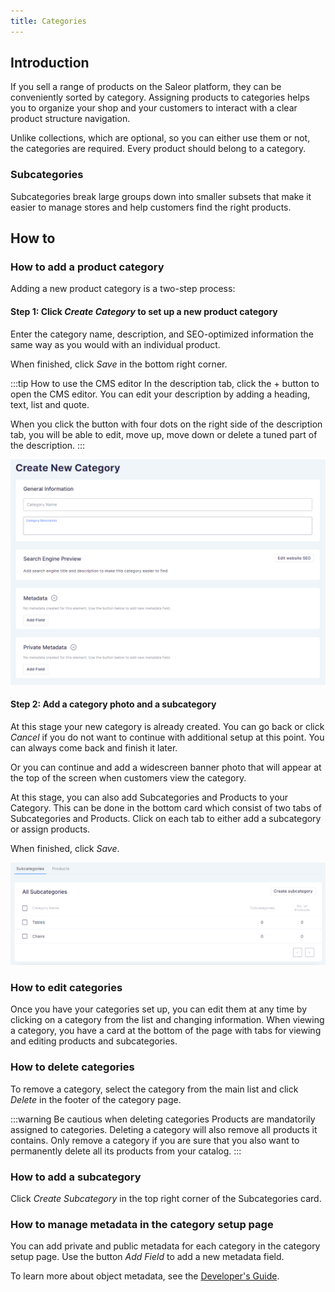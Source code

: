 ```yaml
---
title: Categories
---
```


## Introduction

If you sell a range of products on the Saleor platform, they can be conveniently sorted by category. Assigning products to categories helps you to organize your shop and your customers to interact with a clear product structure navigation.

Unlike collections, which are optional, so you can either use them or not, the categories are required. Every product should belong to a category.

### Subcategories

Subcategories break large groups down into smaller subsets that make it easier to manage stores and help customers find the right products.

## How to

### How to add a product category

Adding a new product category is a two-step process:

#### Step 1: Click _Create&nbsp;Category_ to set up a new product category

Enter the category name, description, and SEO-optimized information the same way as you would with an individual product.

When finished, click _Save_ in the bottom right corner.

:::tip How to use the CMS editor
In the description tab, click the + button to open the CMS editor. You can edit your description by adding a heading, text, list and quote.

When you click the button with four dots on the right side of the description tab, you will be able to edit, move up, move down or delete a tuned part of the description.
:::

![Adding category](../screenshots/catalog-category-new.png)

#### Step 2: Add a category photo and a subcategory

At this stage your new category is already created. You can go back or click _Cancel_ if you do not want to continue with additional setup at this point. You can always come back and finish it later.

Or you can continue and add a widescreen banner photo that will appear at the top of the screen when customers view the category.

At this stage, you can also add Subcategories and Products to your Category. This can be done in the bottom card which consist of two tabs of Subcategories and Products.
Click on each tab to either add a subcategory or assign products.

When finished, click _Save_.

![Adding category](../screenshots/catalog-category-subcategory.png)

### How to edit categories

Once you have your categories set up, you can edit them at any time by clicking on a category from the list and changing information. When viewing a category, you have a card at the bottom of the page with tabs for viewing and editing products and subcategories.

### How to delete categories

To remove a category, select the category from the main list and click _Delete_ in the footer of the category page.

:::warning Be cautious when deleting categories
Products are mandatorily assigned to categories. Deleting a category will also remove all products it contains. Only remove a category if you are sure that you also want to permanently delete all its products from your catalog.
:::

### How to add a subcategory

Click _Create&nbsp;Subcategory_ in the top right corner of the Subcategories card.

### How to manage metadata in the category setup page

You can add private and public metadata for each category in the category setup page. Use the button _Add Field_ to add a new metadata field.

To learn more about object metadata, see the [Developer's Guide](developer/metadata.mdx).
